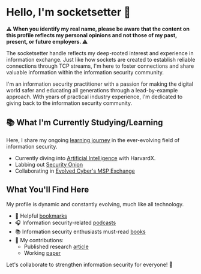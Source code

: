 # Hello, I'm socketsetter 👋

**⚠️ When you identify my real name, please be aware that the content on this profile reflects my personal opinions and not those of my past, present, or future employers. ⚠️**

The socketsetter handle reflects my deep-rooted interest and experience in information exchange. Just like how sockets are created to establish reliable connections through TCP streams, I'm here to foster connections and share valuable information within the information security community.

I'm an information security practitioner with a passion for making the digital world safer and educating all generations through a lead-by-example approach. With years of practical industry experience, I'm dedicated to giving back to the information security community.

## 📚 What I'm Currently Studying/Learning
Here, I share my ongoing [learning journey](https://github.com/users/socketsetter/projects/2) in the ever-evolving field of information security.
- Currently diving into [Artificial Intelligence](https://learning.edx.org/course/course-v1:HarvardX+CS50+X/home) with HarvardX. 
- Labbing out [Security Onion](https://securityonionsolutions.com/)
- Collaborating in [Evolved Cyber's MSP Exchange](https://www.whitehouse.gov/oncd/briefing-room/2024/01/12/readout-national-cyber-director-harry-coker-jr-visits-baltimore-county-to-spotlight-best-practices-to-build-and-grow-the-nations-cyber-workforce/)

## What You'll Find Here
My profile is dynamic and constantly evolving, much like all technology.
- 📌 Helpful [bookmarks](https://github.com/socketsetter/public/blob/main/bookmarks.md) 
- 🎧 Information security-related [podcasts](https://github.com/socketsetter/public/blob/main/podcasts.md)
- 📚 Information security enthusiasts must-read [books](https://github.com/socketsetter/public/blob/main/books.md)
- 📜 My contributions: 
	- Published research [article](https://github.com/socketsetter/openstack)
	- Working [paper](https://cloudsecurityalliance.org/artifacts/software-defined-perimeter-and-zero-trust/)

Let's collaborate to strengthen information security for everyone! 🔗
